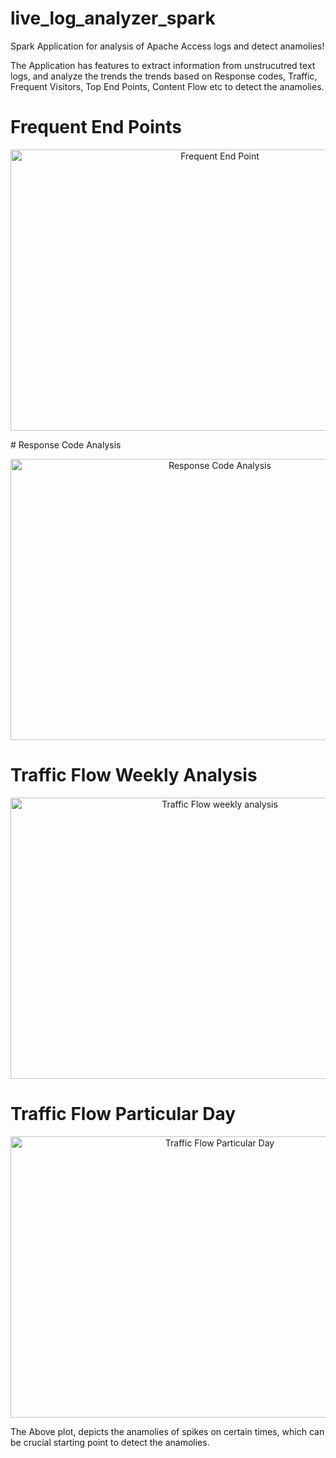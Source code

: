 # live_log_analyzer_spark
Spark Application for analysis of Apache Access logs and detect anamolies!

The Application has features to extract information from unstrucutred text logs, and analyze the trends the trends based on Response codes, Traffic, Frequent Visitors, Top End Points, Content Flow etc to detect the anamolies.

# Frequent End Points
<p align="center">
  <img src="https://github.com/ahujaraman/live_log_analyzer_spark/blob/master/Application/Part1/Results/frequent_enpoint_analysis.png" alt="Frequent End Point"
       width="654" height="450">
</p>
# Response Code Analysis
<p align="center">
  <img src="https://github.com/ahujaraman/live_log_analyzer_spark/blob/master/Application/Part1/Results/response_code_analysis.png" alt="Response Code Analysis"
       width="654" height="450">
</p>

# Traffic Flow Weekly Analysis
<p align="center">
  <img src="https://github.com/ahujaraman/live_log_analyzer_spark/blob/master/Application/Part1/Results/week_level_traffic_analysis.png" alt="Traffic Flow weekly analysis"
       width="654" height="450">
</p>

# Traffic Flow Particular Day
<p align="center">
  <img src="https://github.com/ahujaraman/live_log_analyzer_spark/blob/master/Application/Part1/Results/traffic_one_day_analysis.png" alt="Traffic Flow Particular Day"
       width="654" height="450">
</p>

The Above plot, depicts the anamolies of spikes on certain times, which can be crucial starting point to detect the anamolies.
